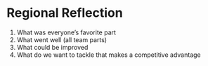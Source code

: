 # Regional Reflection

1. What was everyone’s favorite part
2. What went well (all team parts)
3. What could be improved
4. What do we want to tackle that makes a competitive advantage
